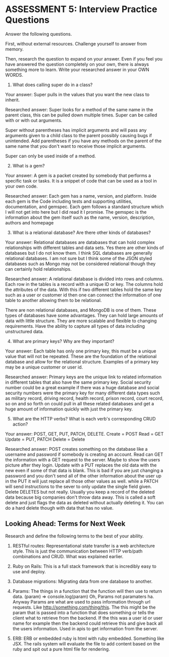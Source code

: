 # ASSESSMENT 5: Interview Practice Questions

Answer the following questions.

First, without external resources. Challenge yourself to answer from memory.

Then, research the question to expand on your answer. Even if you feel you have answered the question completely on your own, there is always something more to learn. Write your researched answer in your OWN WORDS.

1. What does calling super do in a class?

Your answer: Super pulls in the values that you want the new class to inherit.

Researched answer: Super looks for a method of the same name in the parent class, this can be pulled down multiple times. Super can be called with or with out arguments. 

Super without parentheses has implicit arguments and will pass any arguments given to a child class to the parent possibly causing bugs if unintended. Add parentheses if you have any methods on the parent of the same name that you don't want to receive those implicit arguments.

Super can only be used inside of a method. 

2. What is a gem?

Your answer: A gem is a packet created by somebody that performs a specific task or tasks. It is a snippet of code that can be used as a tool in your own code. 

Researched answer: Each gem has a name, version, and platform. Inside each gem is the Code including tests and supporting utilities, documentation, and gemspec. Each gem follows a standard structure which I will not get into here but I did read it I promise. The gemspec is the information about the gem itself such as the name, version, description, authors and homepage

3. What is a relational database? Are there other kinds of databases?

Your answer: Relational databases are databases that can hold complex relationships with different tables and data sets.  Yes there are other kinds of databases but I do not know them. I think SQL databases are generally relational databases. I am not sure but I think some of the JSON styled databases such as Mongo may not be considered relational though they can certainly hold relationships.

Researched answer: A relational database is divided into rows and columns. Each row in the tables is a record with a unique ID or key. The columns hold the attributes of the data. With this if two different tables hold the same key such as a user or customer id then one can connect the information of one table to another allowing them to be relational. 

There are non relational databases, and MongoDB is one of them. These types of databases have some advantages. They can hold large amounts of data with little structure. They are more scalable and flexible to changing requirements. Have the ability to capture all types of data including unstructured data.

4. What are primary keys? Why are they important?

Your answer: Each table has only one primary key, this must be a unique value that will not be repeated. These are the foundation of the relational database and allow for the relational structure. Examples of a primary key may be a unique customer or user id.

Researched answer: Primary keys are the unique link to related information in different tables that also have the same primary key. Social security number could be a great example if there was a huge database and social security numbers were the primary key for many different data types such as military record, driving record, health record, prison record, court record, so on and so forth on could pull in all these related databases and get a huge amount of information quickly with just the primary key.

5. What are the HTTP verbs? What is each verb's corresponding CRUD action?

Your answer: POST, GET, PUT, PATCH, DELETE.
Create = POST
Read = GET
Update = PUT, PATCH
Delete = Delete

Researched answer: POST creates something on the database like a username and password if somebody is creating an account.
Read can GET the information with a GET request to the server. Maybe to show the users picture after they login.
Update with a PUT replaces the old data with the new even if some of that data is blank. This is bad if you are just changing a password and you don't send all of the other information about the user up in the PUT it will just replace all those other values as well. while a PATCH will send instructions to the sever to only update the single field given.
Delete DELETES but not really. Usually you keep a record of the deleted data because big companies don't throw data away. This is called a soft delete and just flags the data as deleted without actually deleting it. You can do a hard delete though with data that has no value.

## Looking Ahead: Terms for Next Week

Research and define the following terms to the best of your ability.

1. RESTful routes: Representational state transfer is a web architecture style. This is just the communication between HTTP verb/path combinations and CRUD. What was explained earlier.

2. Ruby on Rails: This is a full stack framework that is incredibly easy to use and deploy.

3. Database migrations: Migrating data from one database to another.

4. Params: The things in a function that the function will then use to return data. (param) => console.log(param) Oh, Params not paramaters ha. Anyway Params are what are used to pass information through url requests. Like http://something.com/thing/this. The this might be the param that is passed into a function that does something or tells the client what to retrieve from the backend. If the this was a user id or user name for example then the backend could retrieve this and give back all the users information. Used in apis to get information from the server.

5. ERB: ERB or  embedded ruby is html with ruby embedded. Something like JSX. The rails system will evaluate the file to add content based on the ruby and spit out a pure html file for rendering.
